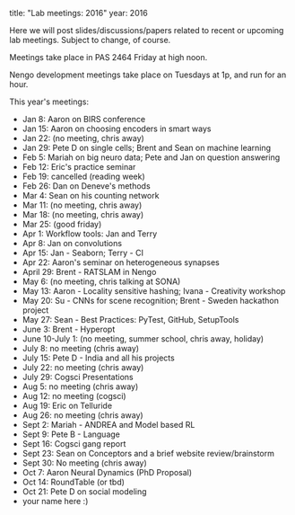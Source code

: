 title: "Lab meetings: 2016"
year: 2016

Here we will post slides/discussions/papers related to recent
or upcoming lab meetings.
Subject to change, of course.

Meetings take place in PAS 2464 Friday at high noon.

Nengo development meetings take place on Tuesdays at 1p,
and run for an hour.

This year's meetings:

- Jan 8: Aaron on BIRS conference
- Jan 15: Aaron on choosing encoders in smart ways
- Jan 22: (no meeting, chris away)
- Jan 29: Pete D on single cells; Brent and Sean on machine learning
- Feb 5: Mariah on big neuro data; Pete and Jan on question answering
- Feb 12: Eric's practice seminar
- Feb 19: cancelled (reading week)
- Feb 26: Dan on Deneve's methods
- Mar 4: Sean on his counting network
- Mar 11: (no meeting, chris away)
- Mar 18: (no meeting, chris away)
- Mar 25: (good friday)
- Apr 1: Workflow tools: Jan and Terry
- Apr 8: Jan on convolutions
- Apr 15: Jan - Seaborn; Terry - CI
- Apr 22: Aaron's seminar on heterogeneous synapses
- April 29: Brent - RATSLAM in Nengo
- May 6: (no meeting, chris talking at SONA)
- May 13: Aaron - Locality sensitive hashing; Ivana - Creativity workshop
- May 20: Su - CNNs  for scene recognition; Brent - Sweden hackathon project
- May 27: Sean - Best Practices: PyTest, GitHub, SetupTools
- June 3: Brent - Hyperopt 
- June 10-July 1: (no meeting, summer school, chris away, holiday)
- July 8: no meeting (chris away)
- July 15: Pete D - India and all his projects
- July 22: no meeting (chris away)
- July 29: Cogsci Presentations
- Aug 5: no meeting (chris away)
- Aug 12: no meeting (cogsci)
- Aug 19: Eric on Telluride
- Aug 26: no meeting (chris away)
- Sept 2: Mariah - ANDREA and Model based RL
- Sept 9: Pete B - Language
- Sept 16: Cogsci gang report
- Sept 23: Sean on Conceptors and a brief website review/brainstorm
- Sept 30: No meeting (chris away)
- Oct 7: Aaron Neural Dynamics (PhD Proposal)
- Oct 14: RoundTable (or tbd)
- Oct 21: Pete D on social modeling
- your name here :)
